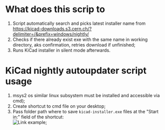 # What does this scrip to

1. Script automatically search and picks latest installer name from https://kicad-downloads.s3.cern.ch/?delimiter=/&prefix=windows/nightly/
2. Checks if there already exist exe with the same name in working directory, aks confirmation, retries download if unfinished;
3. Runs KiCad installer in silent mode afterwards.

# KiCad nightly autoupdater script usage
1. msys2 os similar linux subsystem must be installed and accessible via cmd);
2. Create shortcut to cmd file on your desktop; 
3. Pass folder path where to save `kicad-installer.exe` files at the "Start in:" field of the shortcut:    
![Link example](https://user-images.githubusercontent.com/46539653/165174827-eb628726-dfbc-4527-9ee2-95a479d50226.png);
